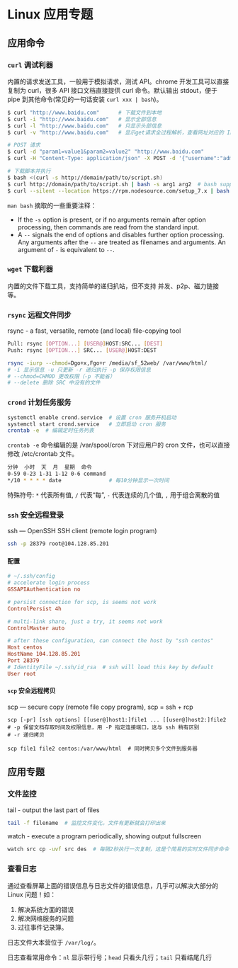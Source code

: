# Linux 应用专题

## 应用命令

### `curl` 调试利器

内置的请求发送工具，一般用于模拟请求，测试 API。chrome 开发工具可以直接复制为 curl，很多 API 接口文档直接提供 curl 命令。默认输出 stdout，便于 pipe 到其他命令(常见的一句话安装 `curl xxx | bash`)。

```bash
$ curl "http://www.baidu.com"      # 下载文件到本地
$ curl -i "http://www.baidu.com"   # 显示全部信息
$ curl -l "http://www.baidu.com"   # 只显示头部信息
$ curl -v "http://www.baidu.com"   # 显示get请求全过程解析，查看网址对应的 IP 很方便

# POST 请求
$ curl -d "param1=value1&param2=value2" "http://www.baidu.com"
$ curl -H "Content-Type: application/json" -X POST -d '{"username":"admin"}' http://localhost:3300/token

# 下载脚本并执行
$ bash <(curl -s http://domain/path/to/script.sh)
$ curl http://domain/path/to/script.sh | bash -s arg1 arg2  # bash supports "-s" to read from stdin
$ curl --silent --location https://rpm.nodesource.com/setup_7.x | bash -  # NodeJS 安装实例
```

`man bash` 摘取的一些重要注释：
* If the `-s` option is present, or if no arguments remain after option processing, then commands are read from the standard input. 
* A `--` signals the end of options and disables further option processing. Any arguments after the `--` are treated as filenames and arguments. An argument of `-` is equivalent to `--`.

### `wget` 下载利器

内置的文件下载工具，支持简单的递归扒站，但不支持 并发、p2p、磁力链接等。

### `rsync` 远程文件同步

rsync - a fast, versatile, remote (and local) file-copying tool

```bash
Pull: rsync [OPTION...] [USER@]HOST:SRC... [DEST]
Push: rsync [OPTION...] SRC... [USER@]HOST:DEST

rsync -iurp --chmod=Dgo+x,Fgo+r /media/sf_52web/ /var/www/html/
# -i 显示信息 -u 只更新 -r 递归执行 -p 保存权限信息
# --chmod=CHMOD 更改权限（-p 不能省）
# --delete 删除 SRC 中没有的文件
```

### `crond` 计划任务服务

```bash
systemctl enable crond.service  # 设置 cron 服务开机启动
systemctl start crond.service   # 立即启动 cron 服务
crontab -e  # 编辑定时任务列表
```

`crontab -e` 命令编辑的是 /var/spool/cron 下对应用户的 cron 文件，也可以直接修改 /etc/crontab 文件。

```bash
分钟  小时  天  月  星期  命令
0-59 0-23 1-31 1-12 0-6 command
*/10 * * * * date               # 每10分钟显示一次时间
```

特殊符号: `*` 代表所有值, `/` 代表“每”, `-` 代表连续的几个值, `,` 用于组合离散的值

### `ssh` 安全远程登录

ssh — OpenSSH SSH client (remote login program)

```bash
ssh -p 28379 root@104.128.85.201
```

#### 配置

```ini
# ~/.ssh/config
# accelerate login process
GSSAPIAuthentication no

# persist connection for scp, is seems not work
ControlPersist 4h

# multi-link share, just a try, it seems not work
ControlMaster auto

# after these configuration, can connect the host by "ssh centos"
Host centos
HostName 104.128.85.201
Port 28379
# IdentityFile ~/.ssh/id_rsa  # ssh will load this key by default
User root
```

#### `scp` 安全远程拷贝

scp — secure copy (remote file copy program), scp = ssh + rcp

```
scp [-pr] [ssh options] [[user@]host1:]file1 ... [[user@]host2:]file2
# -p 保留文档存取时间及权限信息，用 -P 指定连接端口，这与 ssh 稍有区别
# -r 递归拷贝

scp file1 file2 centos:/var/www/html  # 同时拷贝多个文件到服务器
```

## 应用专题

### 文件监控

tail - output the last part of files

```bash
tail -f filename  # 监控文件变化，文件有更新就会打印出来
```

watch - execute a program periodically, showing output fullscreen

```bash
watch src cp -uvf src des  # 每隔2秒执行一次复制，这是个简易的实时文件同步命令
```

### 查看日志

通过查看屏幕上面的错误信息与日志文件的错误信息，几乎可以解决大部分的 Linux 问题！如：

1. 解决系统方面的错误
2. 解决网络服务的问题
3. 过往事件记录簿。

日志文件大本营位于 `/var/log/`。

日志查看常用命令：`nl` 显示带行号；`head` 只看头几行；`tail` 只看结尾几行






